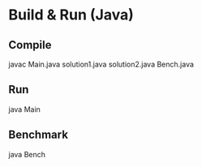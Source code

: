 # Build & Run (Java)

## Compile
javac Main.java solution1.java solution2.java Bench.java

## Run
java Main

## Benchmark
java Bench

